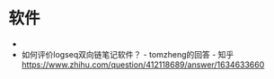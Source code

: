 # 软件
-
- 如何评价logseq双向链笔记软件？ - tomzheng的回答 - 知乎
  https://www.zhihu.com/question/412118689/answer/1634633660